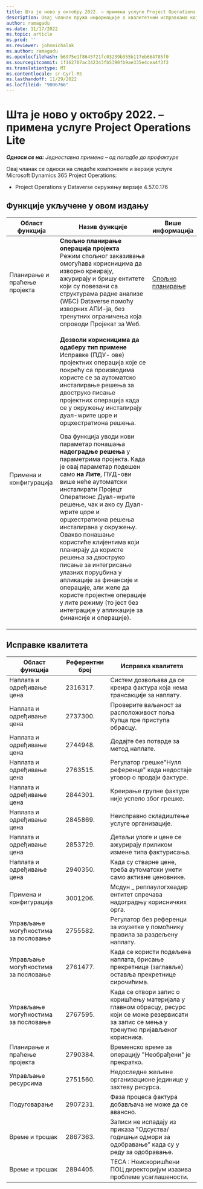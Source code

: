 ```yaml
---
title: Шта је ново у октобру 2022. – примена услуге Project Operations Lite
description: Овај чланак пружа информације о квалитетним исправкама које су доступне у октобру 2022  Dynamics 365 Project Operations .
author: ramagadu
ms.date: 11/17/2022
ms.topic: article
ms.prod: ''
ms.reviewer: johnmichalak
ms.author: ramagadu
ms.openlocfilehash: b6975e1f8645721fc03239b355b117eb664785f0
ms.sourcegitcommit: 1f162707ac342343fb5390fb9ae335e4cea4f3f2
ms.translationtype: MT
ms.contentlocale: sr-Cyrl-RS
ms.lasthandoff: 11/29/2022
ms.locfileid: "9806766"
---
```

# <a name="whats-new-october-2022---project-operations-lite-deployment"></a>Шта је ново у октобру 2022. – примена услуге Project Operations Lite

_**Односи се на:** Једноставна примена – од погодбе до профактуре_

Овај чланак се односи на следеће компоненте и верзије услуге Microsoft Dynamics 365 Project Operations:

- Project Operations у Dataverse окружењу верзије 4.57.0.176

## <a name="features-included-in-this-release"></a>Функције укључене у овом издању

| Област функција | Назив функције | Више информација |
| --- | --- | --- |
| Планирање и праћење пројекта | **Спољно планирање операција пројекта**<br>Режим спољног заказивања омогућава корисницима да изворно креирају, ажурирају и бришу ентитете који су повезани са структурама радне анализе (WБС)  Dataverse  помоћу изворних АПИ-ја, без тренутних ограничења која спроводи Пројекат за Wеб. | [Спољно планирање](/dynamics365/project-operations/project-management/external-scheduling) |
| Примена и конфигурација | <p>**Дозволи корисницима да одаберу тип примене**<br>Исправке (ПДУ- ове) пројектних операција које се покрећу са производима користе се за аутоматско инсталирање решења за двоструко писање пројектних операција када се у окружењу инсталирају дуал-wрите цоре и орцхестратиона решења.</p><p>Ова функција уводи нови параметар понашања  **надоградње решења**  у параметрима пројекта. Када је овај параметар подешен само  **на Лите**, ПУД-ови више неће аутоматски инсталирати Пројецт Оператионс Дуал-wрите решење, чак и ако су Дуал-wрите цоре и орцхестратиона решења инсталирана у окружењу. Овакво понашање користиће клијентима који планирају да користе решења за двоструко писање за интегрисање улазних поруџбина у апликације за финансије и операције, али желе да користе пројектне операције у лите режиму (то јест без интеграције у апликације за финансије и операције).</p> | |

## <a name="quality-updates"></a>Исправке квалитета

| Област функција | Референтни број | Исправка квалитета |
| --- | --- | --- |
| Наплата и одређивање цена | 2316317. | Систем дозвољава да се креира фактура која нема трансакције за наплату. |
| Наплата и одређивање цена | 2737300. | Проверите ваљаност за расположивост поља Купца пре приступа обрасцу. |
| Наплата и одређивање цена | 2744948. | Додајте без потврде за метод наплате. |
| Наплата и одређивање цена | 2763515. | Регулатор грешке"Нулл референце" када недостаје уговор о продаји фактуре. |
| Наплата и одређивање цена | 2844301. | Креирање групне фактуре није успело због грешке. |
| Наплата и одређивање цена | 2845869. | Неисправно складиштење услуге организације. |
| Наплата и одређивање цена | 2853729. | Детаљи улоге и цене се ажурирају приликом измене типа фактурисања. |
| Наплата и одређивање цена | 2940350. | Када су стварне цене, треба аутоматски унети само активне ценовнике. |
| Примена и конфигурација | 3001206. | Мсдyн \_ реплаyлогхеадер ентитет спречава надоградњу корисничких орга. |
| Управљање могућностима за пословање | 2755582. | Регулатор без референци за изузетке у помоћнику правила за раздељену наплату. |
| Управљање могућностима за пословање | 2761477. | Када се користи подељена наплата, брисање прекретнице (заглавље) оставља прекретнице сирочићима. |
| Управљање могућностима за пословање | 2767595. | Када се отвори запис о коришћењу материјала у главном обрасцу, ресурс који се може резервисати за запис се мења у тренутно пријављеног корисника. |
| Планирање и праћење пројекта | 2790384. | Временско време за операцију "Необрађени" је прекратко. |
| Управљање ресурсима | 2751560. | Недоследне жељене организационе јединице у захтеву ресурса. |
| Подуговарање | 2907231. | Фаза процеса фактура добављача не може да се авансно. |
| Време и трошак | 2867363. | Записи не испадају из приказа "Одсуства/годишњи одмори за одобравање" када су у реду за одобравање. |
| Време и трошак | 2894405. | ТЕСА : Неискоришћени ПОЦ директоријум изазива проблеме усаглашености. |
